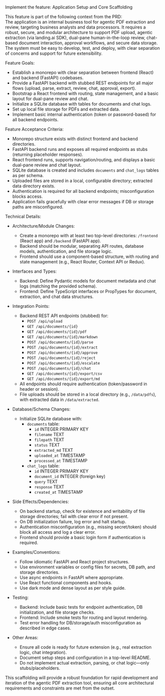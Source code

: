 <!-- feature_id: cmdwfkc5f00qj4ny8fucxgv0g -->

Implement the feature: Application Setup and Core Scaffolding

This feature is part of the following context from the PRD:  
The application is an internal business tool for agentic PDF extraction and review, targeting business analysts and data processors. It requires a robust, secure, and modular architecture to support PDF upload, agentic extraction (via landing.ai SDK), dual-pane human-in-the-loop review, chat-based document interaction, approval workflows, and secure data storage. The system must be easy to develop, test, and deploy, with clear separation of concerns and support for future extensibility.

Feature Goals:
- Establish a monorepo with clear separation between frontend (React) and backend (FastAPI) codebases.
- Provide a FastAPI backend with stubbed REST endpoints for all major flows (upload, parse, extract, review, chat, approval, export).
- Bootstrap a React frontend with routing, state management, and a basic layout for dual-pane review and chat.
- Initialize a SQLite database with tables for documents and chat logs.
- Set up local file storage for PDFs and extracted data.
- Implement basic internal authentication (token or password-based) for all backend endpoints.

Feature Acceptance Criteria:
- Monorepo structure exists with distinct frontend and backend directories.
- FastAPI backend runs and exposes all required endpoints as stubs (returning placeholder responses).
- React frontend runs, supports navigation/routing, and displays a basic dual-pane review and chat layout.
- SQLite database is created and includes `documents` and `chat_logs` tables as per schema.
- Uploaded files are stored in a local, configurable directory; extracted data directory exists.
- Authentication is required for all backend endpoints; misconfiguration blocks access.
- Application fails gracefully with clear error messages if DB or storage paths are misconfigured.

Technical Details:

- Architecture/Module Changes:
    - Create a monorepo with at least two top-level directories: `/frontend` (React app) and `/backend` (FastAPI app).
    - Backend should be modular, separating API routes, database models, authentication, and file storage logic.
    - Frontend should use a component-based structure, with routing and state management (e.g., React Router, Context API or Redux).

- Interfaces and Types:
    - Backend: Define Pydantic models for document metadata and chat logs (matching the provided schema).
    - Frontend: Define TypeScript interfaces or PropTypes for document, extraction, and chat data structures.

- Integration Points:
    - Backend REST API endpoints (stubbed) for:
        - `POST /api/upload`
        - `GET /api/documents/{id}`
        - `GET /api/documents/{id}/pdf`
        - `GET /api/documents/{id}/markdown`
        - `POST /api/documents/{id}/parse`
        - `POST /api/documents/{id}/extract`
        - `POST /api/documents/{id}/approve`
        - `POST /api/documents/{id}/reject`
        - `POST /api/documents/{id}/escalate`
        - `POST /api/documents/{id}/chat`
        - `GET /api/documents/{id}/export/csv`
        - `GET /api/documents/{id}/export/md`
    - All endpoints should require authentication (token/password in header or session).
    - File uploads should be stored in a local directory (e.g., `/data/pdfs`), with extracted data in `/data/extracted`.

- Database/Schema Changes:
    - Initialize SQLite database with:
        - `documents` table:
            - `id` INTEGER PRIMARY KEY
            - `filename` TEXT
            - `filepath` TEXT
            - `status` TEXT
            - `extracted_md` TEXT
            - `uploaded_at` TIMESTAMP
            - `processed_at` TIMESTAMP
        - `chat_logs` table:
            - `id` INTEGER PRIMARY KEY
            - `document_id` INTEGER (foreign key)
            - `query` TEXT
            - `response` TEXT
            - `created_at` TIMESTAMP

- Side Effects/Dependencies:
    - On backend startup, check for existence and writability of file storage directories; fail with clear error if not present.
    - On DB initialization failure, log error and halt startup.
    - Authentication misconfiguration (e.g., missing secret/token) should block all access and log a clear error.
    - Frontend should provide a basic login form if authentication is required.

- Examples/Conventions:
    - Follow idiomatic FastAPI and React project structures.
    - Use environment variables or config files for secrets, DB path, and storage directories.
    - Use async endpoints in FastAPI where appropriate.
    - Use React functional components and hooks.
    - Use dark mode and dense layout as per style guide.

- Testing:
    - Backend: Include basic tests for endpoint authentication, DB initialization, and file storage checks.
    - Frontend: Include smoke tests for routing and layout rendering.
    - Test error handling for DB/storage/auth misconfiguration as described in edge cases.

- Other Areas:
    - Ensure all code is ready for future extension (e.g., real extraction logic, chat integration).
    - Document setup steps and configuration in a top-level README.
    - Do not implement actual extraction, parsing, or chat logic—only stubs/placeholders.

This scaffolding will provide a robust foundation for rapid development and iteration of the agentic PDF extraction tool, ensuring all core architectural requirements and constraints are met from the outset.